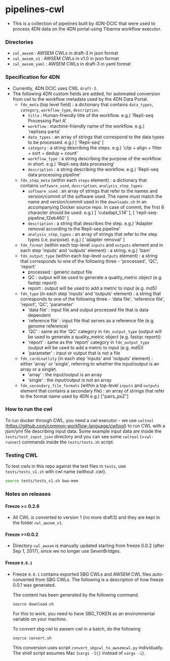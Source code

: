 # pipelines-cwl
* This is a collection of pipelines built by 4DN-DCIC that were used to process 4DN data on the 4DN portal using Tibanna workflow executor.

### Directories
* `cwl_awsem` : AWSEM CWLs in draft-3 in json format
* `cwl_awsem_v1` : AWSEM CWLs in v1.0 in json format
* `cwl_awsem_yaml` : AWSEM CWLs in draft-3 in yaml format

### Specification for 4DN
* Currently, 4DN DCIC uses CWL `draft-3`.
* The following 4DN custom fields are added, for automated conversion from cwl to the workflow metadata used by the 4DN Data Portal.
  * `fdn_meta` (top level field) : a dictionary that contains `data_types`, `category`, `workflow_type`, `description`.
    * `title` : Human-friendly title of the workflow. e.g.) 'Repli-seq Processing Part A'
    * `workflow` : machine-friendly name of the workflow. e.g.) 'repliseq-parta'
    * `data_types` : an array of strings that correspond to the data types to be processed. e.g.) [ 'Repli-seq' ]
    * `category` : a string describing the steps. e.g.) 'clip + align + filter + sort + dedup + count'
    * `workflow_type` : a string describing the purpose of the workflow in short. e.g.) 'Repli-seq data processing'
    * `description` : a string describing the workflow. e.g.) 'Repli-seq data processing pipeline'
  * `fdn_step_meta` (within each `steps` element) : a dictionary that contains `software_used`, `description`, `analysis_step_types`.
    * `software_used` : an array of strings that refer to the names and version/commit of the software used. The name must match the name and version/commit used in the `downloads.sh` in an accompanying Docker source repo. In case of commit, the first 6 character should be used. e.g.) [ 'cutadapt_1.14' ], [ 'repli-seq-pipeline_f2eb460' ]
    * `description` : a string that describes the step. e.g.) 'Adapter removal according to the Repli-seq pipeline'
    * `analysis_step_types` : an array of strings that refer to the step types (i.e. purpose). e.g.) [ 'adapter removal' ]
  * `fdn_format` (within each top-level `inputs` and `outputs` element and in each step 'inputs' and 'outputs' element) : a string. e.g.) 'bam'
  * `fdn_output_type` (within each top-level `outputs` element) : a string that corresponds to one of the following three - 'processed', 'QC', 'report'
    * processed : generic output file
    * QC : output will be used to generate a quality_metric object (e.g. fastqc report)
    * report : output will be used to add a metric to input (e.g. md5)
  * `fdn_type` (in each step 'inputs' and 'outputs' element) : a string that corresponds to one of the following three - 'data file', 'reference file', 'report', 'QC', 'parameter'
    * 'data file' : input file and output processed file that is data dependent
    * 'reference file' : input file that serves as a reference file (e.g. genome reference)
    * 'QC' : same as the 'QC' category in `fdn_output_type` (output will be used to generate a quality_metric object (e.g. fastqc report))
    * 'report' : same as the 'report' category in `fdn_output_type` (output will be used to add a metric to input (e.g. md5))
    * 'parameter' : input or output that is not a file
  * `fdn_cardinatlity` (in each step 'inputs' and 'outputs' element) : either 'array' or 'single', referring to whether the input/output is an array or a singlet.
    * 'array' : the input/output is an array
    * 'single' : the input/output is not an array
  * `fdn_secondary_file_formats`  (within a top-level `inputs` and `outputs` element that contains a secondary file) : an array of strings that refer to the format name used by 4DN e.g.) ["pairs_px2"]


### How to run the cwl
To run docker through CWL, you need a cwl executor - we use `cwltool` (https://github.com/common-workflow-language/cwltool) to run CWL with a json/yml file describing input data. Some example input data are inside the `tests/test_input_json` directory and you can see some `cwltool` (=`cwl-runner`) commands inside the `tests/tests.sh` script.


### Testing CWL
To test cwls in this repo against the test files in `tests`, use `tests/tests_v1.sh` with cwl name (without .cwl).
```bash
source tests/tests_v1.sh bwa-mem
```

### Notes on releases

#### Freeze >= 0.2.6
* All CWL is converted to version 1 (no more draft3) and they are kept in the folder `cwl_awsem_v1`.

#### Freeze >=0.0.2
* Directory `cwl_awsem` is manually updated starting from freeze 0.0.2 (after Sep 1, 2017), since we no longer use SevenBridges.

#### Freeze `0.0.1` 
* Freeze `0.0.1` contains exported SBG CWLs and AWSEM CWL files auto-converted from SBG CWLs. The following is a description of how freeze 0.0.1 was generated.

    The content has been generated by the following command.
    ```
    source download.sh 
    ```
    For this to work, you need to have SBG_TOKEN as an environmental variable on your machine.



    To convert sbg cwl to awsem cwl in a batch, do the following
    ```
    source convert.sh
    ```
    This conversion uses script `convert_sbgcwl_to_awsemcwl.py` individually.
    The shell script assumes Mac (`xargs -I{}` instead of `xargs -i`).


